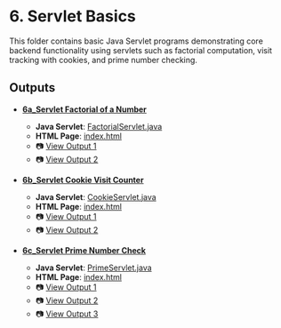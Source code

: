 # 6. Servlet Basics

This folder contains basic Java Servlet programs demonstrating core backend functionality using servlets such as factorial computation, visit tracking with cookies, and prime number checking.

## Outputs

- **[6a_Servlet Factorial of a Number](./6a_Servlet%20Factorial%20of%20a%20Number)**  
  - **Java Servlet**: [FactorialServlet.java](./6a_Servlet%20Factorial%20of%20a%20Number/src/main/java/servlet/FactorialServlet.java)  
  - **HTML Page**: [index.html](./6a_Servlet%20Factorial%20of%20a%20Number/src/main/webapp/index.html)  
  - 📷 [View Output 1](./6a_Servlet%20Factorial%20of%20a%20Number/6a.jpg)  
  - 📷 [View Output 2](./6a_Servlet%20Factorial%20of%20a%20Number/6a0.jpg)

- **[6b_Servlet Cookie Visit Counter](./6b_Servlet%20Cookie%20Visit%20Counter)**  
  - **Java Servlet**: [CookieServlet.java](./6b_Servlet%20Cookie%20Visit%20Counter/src/main/java/servlet/CookieServlet.java)  
  - **HTML Page**: [index.html](./6b_Servlet%20Cookie%20Visit%20Counter/src/main/webapp/index.html)  
  - 📷 [View Output 1](./6b_Servlet%20Cookie%20Visit%20Counter/6b.jpg)  
  - 📷 [View Output 2](./6b_Servlet%20Cookie%20Visit%20Counter/6b0.jpg)

- **[6c_Servlet Prime Number Check](./6c_Servlet%20Prime%20Number%20Check)**  
  - **Java Servlet**: [PrimeServlet.java](./6c_Servlet%20Prime%20Number%20Check/src/main/java/servlet/PrimeServlet.java)  
  - **HTML Page**: [index.html](./6c_Servlet%20Prime%20Number%20Check/src/main/webapp/index.html)  
  - 📷 [View Output 1](./6c_Servlet%20Prime%20Number%20Check/6c.jpg)  
  - 📷 [View Output 2](./6c_Servlet%20Prime%20Number%20Check/6c0.jpg)  
  - 📷 [View Output 3](./6c_Servlet%20Prime%20Number%20Check/6c00.jpg)
